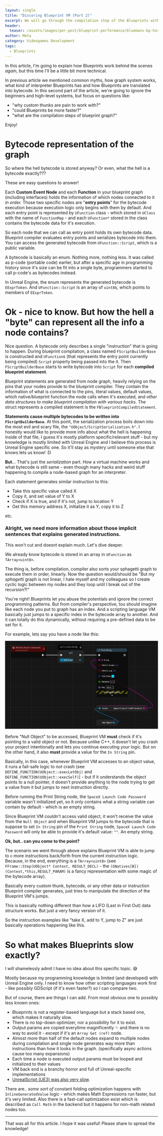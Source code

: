 ```yaml
---
layout: single
title: "Discoring Blueprint VM (Part 2)"
excerpt: We will go through the compilation step of the Blueprints with more technical details.
header:
  teaser: /assets/images/per-post/blueprint-performance/bluemans-bp-horror.png
author: Meta
category: Videogames Development
tags:
  - Blueprints
---
```


In this article, I'm going to explain how Blueprints work behind the scenes *again*, but this time I'll be a little bit more technical. 

In previous article we mentioned common myths, how graph system works, what kind of interpreter Blueprints has and how Blueprints are translated into bytecode. In this second part of the article, we're going to ignore the beginners and high-level systems, but focus on questions like:

- "why custom thunks are pain to work with?" 
- "could Blueprints be more faster?" 
- "what are the compilation steps of blueprint graph?"

Enjoy!

# Bytecode representation of the graph

So where the hell bytecode is stored anyway? Or even, what the hell is a bytecode exactly???

These are easy questions to answer! 

Each **Custom Event Node** and each **Function** in your blueprint graph (including interfaces) holds the information of which nodes connected to it *in order.* Those two specific nodes are "**entry points**" for the bytecode execution because execution logic only begins with them by default. And each entry point is represented by `UFunction` class - which stored in `UClass` with the name of `FunctionMap` - and each `UFunction*` stored in the class contains the bytecode data for it's execution.

So each node that we can call as entry point holds its own bytecode data. Blueprint compiler evaluates entry points and serializes bytecode into them. You can access the generated bytecode from `UFunction::Script`, which is a public variable.

A bytecode is basically an enum. Nothing more, nothing less. It was called as p-code (portable code) earlier, but after a specific age in programming history since it's size can be fit into a single byte, programmers started to call p-code's as bytecodes instead.

In Unreal Engine, the enum represents the generated bytecode is `EExprToken`. And `UFunction::Script` is an array of `uint8`s, which points to members of `EExprToken`.

# Ok - nice to know. But how the hell a "byte" can represent all the info a node contains?

Nice question. A bytecode only describes a single "instruction" that is going to happen. During blueprint compilation, a class named `FScriptBuilderBase` is constructed and `UFunction`s (that represents the entry point currently being compiled) `Script` property being passed into the it. Then `FScriptBuilderBase` starts to write bytecode into `Script` for each **compiled blueprint statement**. 

Blueprint statements are generated from node graph, heavily relying on the pins that your nodes provide to the blueprint compiler. They contain the information of what is connected to the pins, literal values, default values, which native/blueprint function the node calls when it's executed, and *other data structures to make blueprint compilation with various hacks*. The struct represents a compiled statement is the `FBlueprintCompiledStatement`.

**Statements cause multiple bytecodes to be written into `FScriptBuilderBase`.** At this point, the serialization process boils down into the most evil and scary file, the `"UObject/ScriptSerialization.h"`. I honestly would like to provide more info about what the hell is happening inside of that file, I guess it's mostly platform specific/relevant stuff - but my knowledge is mostly limited with Unreal Engine and I believe this process is Unreal Engine specific one. So it'll stay as mystery until someone else that knows lets us know! :D

**But**... That's just the *serialization* part. How a virtual machine works and what bytecode is still same - even though many hacks and weird stuff happening to compile a node-based graph for an interpreter. 

Each statement generates similar instruction to this:

- Take this specific value called X
- Copy it, and set value of Y to X
- Check if X is true, and if it's not, jump to location Y
- Get this memory address X, initialize it as Y, copy it to Z 

etc.

### Alright, we need more information about those implicit sentences that explains generated instructions.

This won't cut and doesnt explain much. Let's dive deeper.

We already know bytecode is stored in an array in `UFunction` as `TArray<uint8>`. 

The thing is, before compilation, compiler also sorts your sphagetti graph to execute them in order, linearly. Now the question would/should be "But my *sphagetti* graph is not linear, I hate myself and my colleagues so I create cyclic logic between my nodes and they loop until I break out of the recursion?!"

You're right! Blueprints let you abuse the potentials and ignore the correct programming patterns. But from compiler's perspective, tou should imagine like each node you put to graph has an index. And a scripting language VM basically just jumps to a specific index in the bytecode array to another. And it can totally do this dynamically, without requiring a pre-defined data to be set for it.

For example, lets say you have a node like this:

![Printing the Falcon's launch codes in editor.](/assets/images/per-post/blueprint-performance/launch-code-print.png)

Before "Null Object" to be accessed, Blueprint VM **must** check if it's pointing to a valid object or not. Because unlike C++, it doesn't let you crash your project intentionally and lets you continue executing your logic. But on the other hand, it also **must** provide a value for the `In String` pin. 

Basically, in this case, whenever Blueprint VM accesses to an object value, it runs a fail-safe logic to not crash (see `DEFINE_FUNCTION(UObject::execLetObj)` and `DEFINE_FUNCTION(UObject::execSelf)`) - but if it understands the object points to a null pointer, it doesn't provide anything to the node trying to get a value from it but jumps to next instruction directly.

Before running the Print String node, the `SpaceX Launch Code Password` variable wasn't initialized yet, so it only contains what a string variable can contain by default - which is an empty string. 

Since Blueprint VM couldn't access valid object, it won't receive the value from the `Null Object` and when Blueprint VM jumps to the bytecode that is suppose to set `In String` pin of the `Print String` node, `SpaceX Launch Code Password` will only be able to provide it's default value: `""`. An empty string.

**Ok, but.. can you come to the point?**

The scenario we went through above explains Blueprint VM is able to jump to `n` more instructions back/forth from the current instruction logic. Because, in the end, everything is a `TArray<uint8>` (see `FFrame::Step(UObject* Context, RESULT_DECL)` - the `(GNatives[B])(Context,*this,RESULT_PARAM)` is a fancy representation with some magic of the bytecode array).

Basically every custom thunk, bytecode, or any other data or instruction Blueprint compiler generates, just tries to manipulate the direction of the Blueprint VM's jumps.

This is basically nothing different than how a LIFO (Last in First Out) data structure works. But just a very fancy version of it.

So the instruction examples like "take X, add to Y, jump to Z" are just basically operations happening like this.

# So what makes Blueprints slow exactly?

I will shamelessly admit I have no idea about this specific topic. :sweat_smile:

Mostly because my programming knowledge is limited (and developed) with Unreal Engine only. I need to know how other scripting languages work first - like possibly GDScript (if it's even faster?) so I can compare two.

But of course, there are things I can add. From most obvious one to possibly less known ones:

- Blueprints is not a register-based language but a stack based one, which makes it naturally slow.
- There is no top-down optimizer, nor a possibility for it to exist. 
- Output params are copied everytime magnificently :sparkles: and there is no way to avoid it - except if it's an `Array Get (ref)` node.
- Almost more than half of the default nodes expand to multiple nodes during compilation and single node generates way more than instructions than how it looks in the graph. (specifically async actions cause too many expansions)
- Each time a node is executed output params must be looped and initialized to their values
- VM back end is a branchy horror and full of Unreal-specific implementations 
- [UnrealScript (UE3) was also very slow](https://twitter.com/TimSweeneyEpic/status/1211538643426447360?s=20&t=LrTG5-G2WZlnGHXbinZUgA).

There are.. *some sort of* constant folding optimization happens with `InlineGeneratedValue` logic - which makes Math Expressions run faster, but it's very limited. Also there is a fast-call optimization exist which is described as `Call Math` in the backend but it happens for non-math related nodes too. 

---

That was all for this article. I hope it was useful! Please share to spread the knowledge!
